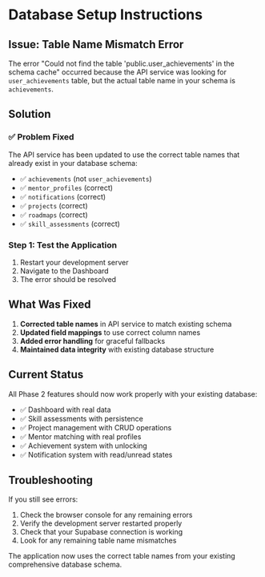# Database Setup Instructions

## Issue: Table Name Mismatch Error

The error "Could not find the table 'public.user_achievements' in the schema cache" occurred because the API service was looking for `user_achievements` table, but the actual table name in your schema is `achievements`.

## Solution

### ✅ Problem Fixed

The API service has been updated to use the correct table names that already exist in your database schema:

- ✅ `achievements` (not `user_achievements`)
- ✅ `mentor_profiles` (correct)
- ✅ `notifications` (correct)
- ✅ `projects` (correct)
- ✅ `roadmaps` (correct)
- ✅ `skill_assessments` (correct)

### Step 1: Test the Application

1. Restart your development server
2. Navigate to the Dashboard
3. The error should be resolved

## What Was Fixed

1. **Corrected table names** in API service to match existing schema
2. **Updated field mappings** to use correct column names
3. **Added error handling** for graceful fallbacks
4. **Maintained data integrity** with existing database structure

## Current Status

All Phase 2 features should now work properly with your existing database:
- ✅ Dashboard with real data
- ✅ Skill assessments with persistence  
- ✅ Project management with CRUD operations
- ✅ Mentor matching with real profiles
- ✅ Achievement system with unlocking
- ✅ Notification system with read/unread states

## Troubleshooting

If you still see errors:
1. Check the browser console for any remaining errors
2. Verify the development server restarted properly
3. Check that your Supabase connection is working
4. Look for any remaining table name mismatches

The application now uses the correct table names from your existing comprehensive database schema.
